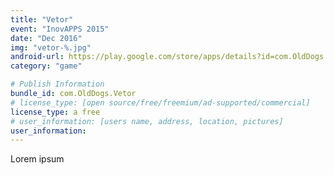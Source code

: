 ```yaml
---
title: "Vetor"
event: "InovAPPS 2015"
date: "Dec 2016"
img: "vetor-%.jpg"
android-url: https://play.google.com/store/apps/details?id=com.OldDogs.Vetor
category: "game"

# Publish Information
bundle_id: com.OldDogs.Vetor
# license_type: [open source/free/freemium/ad-supported/commercial]
license_type: a free
# user_information: [users name, address, location, pictures]
user_information: 
---
```

Lorem ipsum